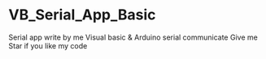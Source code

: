 # VB_Serial_App_Basic
Serial app write by me
Visual basic & Arduino serial communicate
Give me Star if you like my code
